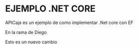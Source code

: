 # EJEMPLO .NET CORE

APICaja es un ejemplo de como implementar .Net core con EF

En la rama de Diego

Esto es un nuevo cambio